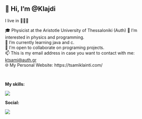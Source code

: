 <h2>👋 Hi, I’m @Klajdi</h2>
I live in 📍🇬🇷<br>
<p>
🎓 Physicist at the Aristotle University of Thessaloniki (Auth)
👀 I’m interested in physics and programming.<br>
🌱 I’m currently learning java and c.<br>
💞️ I'm open to collaborate on programing projects.<br>
📫 This is my email address in case you want to contact with me: <a href="mailto:ktsami@auth.gr">ktsami@auth.gr</a><br>
🌐 My Personal Website: https://tsamiklainti.com/
</p>
<br>
<p><strong>My skills:</strong></p>
<p align="left">
  <a href="https://skillicons.dev">
    <img src="https://skillicons.dev/icons?i=react,html,css,javascript,php,,mysql,mongodb,,c,python" />
  </a>
</p>

<p><strong>Social:</strong></p></nr>
<p align="left">
  <a href="https://www.linkedin.com/in/klajdi-cami-90a59b284">
    <img src="https://skillicons.dev/icons?i=linkedin" />
  </a>
</p>
